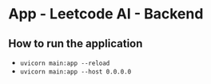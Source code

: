 # App - Leetcode AI - Backend

## How to run the application

- `uvicorn main:app --reload`
- `uvicorn main:app --host 0.0.0.0`
